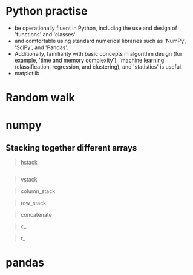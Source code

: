 Python practise
===

* be operationally fluent in Python, including the use and design of 'functions' and 'classes'
* and comfortable using standard numerical libraries such as 'NumPy', 'SciPy', and 'Pandas'. 
* Additionally, familiarity with basic concepts in algorithm design (for example, 'time and memory complexity'), 'machine learning' (classification, regression, and clustering), and 'statistics' is useful.
* matplotlib

# Random walk

# numpy

## Stacking together different arrays

> hstack
```python

```


> vstack


> column_stack

> row_stack

> concatenate

> c_

> r_

# pandas
